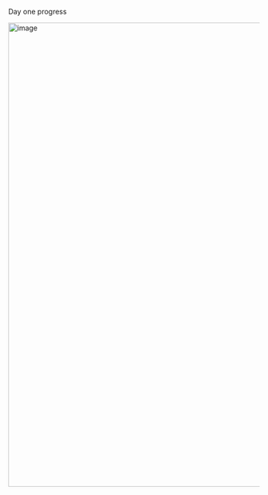 Day one progress

<img width="1908" height="930" alt="image" src="https://github.com/user-attachments/assets/4364e0e8-454b-4be8-a654-9ae2d458defb" />
